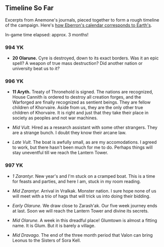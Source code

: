 ## Timeline So Far

Excerpts from Anemone's journals, pieced together to form a rough timeline of the campaign. Here's [how Eberron's calendar corresponds to Earth's](https://sagas-of-eberron.obsidianportal.com/wikis/eberron-calendar).

In-game time elapsed: approx. 3 months!

### 994 YK

- **20 Olarune.** Cyre is destroyed, down to its exact borders. Was it an epic spell? A weapon of true mass destruction? Did another nation or university beat us to _it?_

### 996 YK
- **11 Aryth.** Treaty of Thronehold is signed. The nations are recognized, House Cannith is ordered to destroy all creation forges, and the Warforged are finally recognized as sentient beings. They are fellow children of Khorvaire. Aside from us, they are the only other true children of Khorvaire. It is right and just that they take their place in society as peoples and not war machines.

- *Mid Vult.* Hired as a research assistant with some other strangers. They are a strange bunch. I doubt they know their arcane law.
- *Late Vult.* The boat is awfully small, as are my accomodations. I agreed to work, but there hasn't been much for me to do. Perhaps things will stay uneventful till we reach the Lantern Tower.

### 997 YK

- *1 Zarantyr.* New year's and I'm stuck on a cramped boat. This is a time for feasts and parties, and here I am, stuck in my room reading.
- *Mid Zarantyr.* Arrival in Vralkak. Monster nation. I sure hope none of us will meet with a trio of hags that will trick us into doing their bidding.

- *Early Olarune.* We draw close to Zarash'ak. Our five week journey ends at last. Soon we will reach the Lantern Tower and divine its secrets.
- *Mid Olarune.* A week in this dreadful place! Glumtown is almost a fitting name. It is Glum. But it is barely a village.

- *Mid Dravago.* The end of the three month period that Valon can bring Leonus to the Sisters of Sora Kell.
